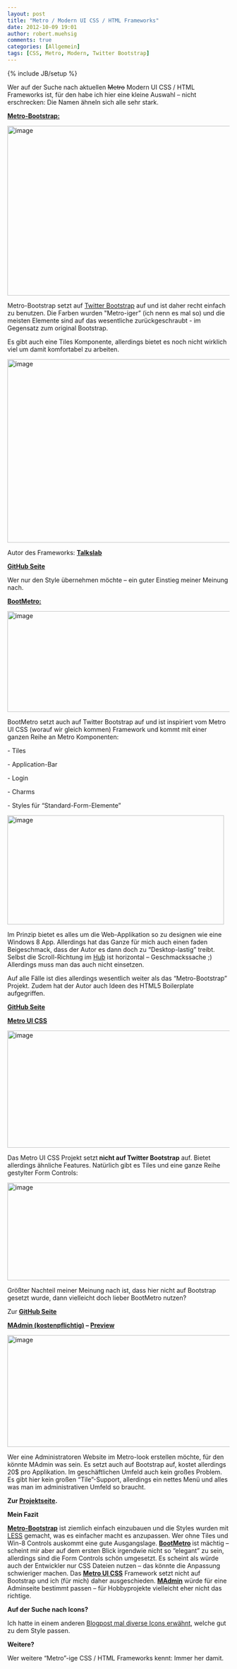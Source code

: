 ```yaml
---
layout: post
title: "Metro / Modern UI CSS / HTML Frameworks"
date: 2012-10-09 19:01
author: robert.muehsig
comments: true
categories: [Allgemein]
tags: [CSS, Metro, Modern, Twitter Bootstrap]
---
```

{% include JB/setup %}
<p>Wer auf der Suche nach aktuellen <strike>Metro</strike> Modern UI CSS / HTML Frameworks ist, für den habe ich hier eine kleine Auswahl – nicht erschrecken: Die Namen ähneln sich alle sehr stark.</p> <p><strong></strong> <p><strong><a href="http://talkslab.github.com/metro-bootstrap/index.html" target="_blank">Metro-Bootstrap:</a></strong></p> <p><a href="http://talkslab.github.com/metro-bootstrap/index.html" target="_blank"><img title="image" style="border-top: 0px; border-right: 0px; border-bottom: 0px; border-left: 0px; display: inline" border="0" alt="image" src="{{BASE_PATH}}/assets/wp-images/image1604.png" width="586" height="384"></a> </p> <p>Metro-Bootstrap setzt auf <a href="http://code-inside.de/blog/2012/02/02/twitter-bootstrap-2-0-released-release-prsentation/" target="_blank">Twitter Bootstrap</a> auf und ist daher recht einfach zu benutzen. Die Farben wurden "Metro-iger” (ich nenn es mal so) und die meisten Elemente sind auf das wesentliche zurückgeschraubt - im Gegensatz zum original Bootstrap. </p> <p>Es gibt auch eine Tiles Komponente, allerdings bietet es noch nicht wirklich viel um damit komfortabel zu arbeiten.</p> <p><a href="http://talkslab.github.com/metro-bootstrap/index.html" target="_blank"><img title="image" style="border-top: 0px; border-right: 0px; border-bottom: 0px; border-left: 0px; display: inline" border="0" alt="image" src="{{BASE_PATH}}/assets/wp-images/image1605.png" width="570" height="415"></a> </p> <p>Autor des Frameworks: <a href="http://talkslab.com/"><strong>Talkslab</strong></a></p> <p><a href="https://github.com/TalksLab/metro-bootstrap"><strong>GitHub Seite</strong></a></p> <p>Wer nur den Style übernehmen möchte – ein guter Einstieg meiner Meinung nach.</p> <p><a href="http://talkslab.github.com/metro-bootstrap/index.html"></a></p> <p><strong><a href="http://aozora.github.com/bootmetro/" target="_blank">BootMetro:</a></strong></p> <p><a href="{{BASE_PATH}}/assets/wp-images/image1606.png"><img title="image" style="border-top: 0px; border-right: 0px; border-bottom: 0px; border-left: 0px; display: inline" border="0" alt="image" src="{{BASE_PATH}}/assets/wp-images/image_thumb765.png" width="581" height="228"></a> </p> <p>BootMetro setzt auch auf Twitter Bootstrap auf und ist inspiriert vom Metro UI CSS (worauf wir gleich kommen) Framework und kommt mit einer ganzen Reihe an Metro Komponenten:</p> <p>- Tiles</p> <p>- Application-Bar</p> <p>- Login </p> <p>- Charms</p> <p>- Styles für “Standard-Form-Elemente”</p> <p><a href="{{BASE_PATH}}/assets/wp-images/image1607.png"><img title="image" style="border-top: 0px; border-right: 0px; border-bottom: 0px; border-left: 0px; display: inline" border="0" alt="image" src="{{BASE_PATH}}/assets/wp-images/image_thumb766.png" width="491" height="247"></a> </p> <p>Im Prinzip bietet es alles um die Web-Applikation so zu designen wie eine Windows 8 App. Allerdings hat das Ganze für mich auch einen faden Beigeschmack, dass der Autor es dann doch zu “Desktop-lastig” treibt. Selbst die Scroll-Richtung im <a href="http://aozora.github.com/bootmetro/hub.html" target="_blank">Hub</a> ist horizontal – Geschmackssache ;) Allerdings muss man das auch nicht einsetzen.</p> <p>Auf alle Fälle ist dies allerdings wesentlich weiter als das “Metro-Bootstrap” Projekt. Zudem hat der Autor auch Ideen des HTML5 Boilerplate aufgegriffen.</p> <p><a href="http://aozora.github.com/bootmetro/" target="_blank"><strong>GitHub Seite</strong></a></p> <p><a href="http://aozora.github.com/bootmetro/"></a></p> <p><a href="http://metroui.org.ua/" target="_blank"><strong>Metro UI CSS</strong></a></p> <p><a href="{{BASE_PATH}}/assets/wp-images/image1608.png"><img title="image" style="border-top: 0px; border-right: 0px; border-bottom: 0px; border-left: 0px; display: inline" border="0" alt="image" src="{{BASE_PATH}}/assets/wp-images/image_thumb767.png" width="579" height="265"></a> </p> <p>Das Metro UI CSS Projekt setzt<strong> nicht auf Twitter Bootstrap</strong> auf. Bietet allerdings ähnliche Features. Natürlich gibt es Tiles und eine ganze Reihe gestylter Form Controls:</p> <p><a href="{{BASE_PATH}}/assets/wp-images/image1609.png"><img title="image" style="border-top: 0px; border-right: 0px; border-bottom: 0px; border-left: 0px; display: inline" border="0" alt="image" src="{{BASE_PATH}}/assets/wp-images/image_thumb768.png" width="558" height="221"></a> </p> <p>Größter Nachteil meiner Meinung nach ist, dass hier nicht auf Bootstrap gesetzt wurde, dann vielleicht doch lieber BootMetro nutzen?</p> <p>Zur <a href="https://github.com/olton/Metro-UI-CSS" target="_blank"><strong>GitHub Seite</strong></a></p> <p><strong><a href="https://wrapbootstrap.com/theme/madmin-admin-theme-WB042R743" target="_blank">MAdmin (kostenpflichtig)</a> – <a href="http://wrapbootstrap.com/preview/WB042R743" target="_blank">Preview</a></strong></p> <p><a href="{{BASE_PATH}}/assets/wp-images/image1610.png"><img title="image" style="border-top: 0px; border-right: 0px; border-bottom: 0px; border-left: 0px; display: inline" border="0" alt="image" src="{{BASE_PATH}}/assets/wp-images/image_thumb769.png" width="574" height="253"></a> </p> <p>Wer eine Administratoren Website im Metro-look erstellen möchte, für den könnte MAdmin was sein. Es setzt auch auf Bootstrap auf, kostet allerdings 20$ pro Applikation. Im geschäftlichen Umfeld auch kein großes Problem. Es gibt hier kein großen “Tile”-Support, allerdings ein nettes Menü und alles was man im administrativen Umfeld so braucht.</p> <p><strong>Zur </strong><a href="https://wrapbootstrap.com/theme/madmin-admin-theme-WB042R743" target="_blank"><strong>Projektseite</strong></a><strong>.</strong></p> <p><strong>Mein Fazit</strong></p> <p><a href="http://talkslab.github.com/metro-bootstrap/index.html" target="_blank"><strong>Metro-Bootstrap</strong></a> ist ziemlich einfach einzubauen und die Styles wurden mit <a href="http://code-inside.de/blog/2012/05/13/sass-less-coffeescript-in-visual-studio-mit-der-web-workbench/" target="_blank">LESS</a> gemacht, was es einfacher macht es anzupassen. Wer ohne Tiles und Win-8 Controls auskommt eine gute Ausgangslage. <a href="http://aozora.github.com/bootmetro/" target="_blank"><strong>BootMetro</strong></a><strong>&nbsp;</strong>ist mächtig – scheint mir aber auf dem ersten Blick irgendwie nicht so “elegant” zu sein, allerdings sind die Form Controls schön umgesetzt. Es scheint als würde auch der Entwickler nur CSS Dateien nutzen – das könnte die Anpassung schwieriger machen. Das <a href="http://metroui.org.ua/" target="_blank"><strong>Metro UI CSS</strong></a> Framework setzt nicht auf Bootstrap und ich (für mich) daher ausgeschieden. <a href="http://wrapbootstrap.com/preview/WB042R743" target="_blank"><strong>MAdmin</strong></a> würde für eine Adminseite bestimmt passen – für Hobbyprojekte vielleicht eher nicht das richtige.</p> <p><strong>Auf der Suche nach Icons?</strong></p> <p>Ich hatte in einem anderen <a href="http://code-inside.de/blog/2012/03/12/metro-monochrome-icons-als-font-family-fr-web-apps/" target="_blank">Blogpost mal diverse Icons erwähnt</a>, welche gut zu dem Style passen.</p> <p><strong>Weitere?</strong></p> <p>Wer weitere “Metro”-ige CSS / HTML Frameworks kennt: Immer her damit.</p>
